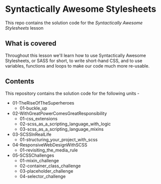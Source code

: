 # Syntactically Awesome Stylesheets

This repo contains the solution code for the *Syntactically Awesome Stylesheets* lesson

## What is covered
Throughout this lesson we'll learn how to use Syntactically Awesome Stylesheets, or SASS for short, to write short-hand CSS, and to use variables, functions and loops to make our code much more re-usable.

## Contents
This repository contains the solution code for the following units -
  - 01-TheRiseOfTheSuperheroes
    - 01-buckle_up
  - 02-WithGreatPowerComesGreatResponsibility
    - 01-css_extensions
    - 02-scss_as_a_scripting_language_with_logic
    - 03-scss_as_a_scripting_language_mixins
  - 03-SCSSInRealLife
    - 01-structuring_your_project_with_scss
  - 04-ResponsiveWebDesignWithSCSS
    - 01-revisiting_the_media_rule
  - 05-SCSSChallenges
    - 01-mixin_challenge
    - 02-container_class_challenge
    - 03-placeholder_challenge
    - 04-selector_challenge
